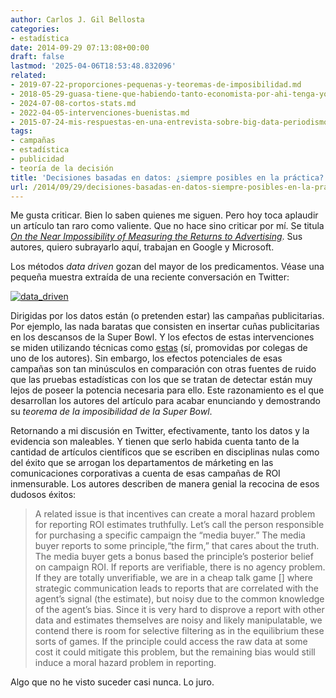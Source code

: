 ```yaml
---
author: Carlos J. Gil Bellosta
categories:
- estadística
date: 2014-09-29 07:13:08+00:00
draft: false
lastmod: '2025-04-06T18:53:48.832096'
related:
- 2019-07-22-proporciones-pequenas-y-teoremas-de-imposibilidad.md
- 2018-05-29-guasa-tiene-que-habiendo-tanto-economista-por-ahi-tenga-yo-que-escribir-esta-cosa-hoy.md
- 2024-07-08-cortos-stats.md
- 2022-04-05-intervenciones-buenistas.md
- 2015-07-24-mis-respuestas-en-una-entrevista-sobre-big-data-periodismo-de-datos-etc.md
tags:
- campañas
- estadística
- publicidad
- teoría de la decisión
title: 'Decisiones basadas en datos: ¿siempre posibles en la práctica?'
url: /2014/09/29/decisiones-basadas-en-datos-siempre-posibles-en-la-practica/
---
```


Me gusta criticar. Bien lo saben quienes me siguen. Pero hoy toca aplaudir un artículo tan raro como valiente. Que no hace sino criticar por mí. Se titula _[On the Near Impossibility of Measuring the Returns to Advertising](http://justinmrao.com/lewis_rao_nearimpossibility.pdf)_. Sus autores, quiero subrayarlo aquí, trabajan en Google y Microsoft.

Los métodos _data driven_ gozan del mayor de los predicamentos. Véase una pequeña muestra extraída de una reciente conversación en Twitter:

[![data_driven](/wp-uploads/2014/09/data_driven.png#center)
](/wp-uploads/2014/09/data_driven.png#center)

Dirigidas por los datos están (o pretenden estar) las campañas publicitarias. Por ejemplo, las nada baratas que consisten en insertar cuñas publicitarias en los descansos de la Super Bowl. Y los efectos de estas intervenciones se miden utilizando técnicas como [estas](https://datanalytics.com/2014/09/23/el-impacto-causal-de-google/) (sí, promovidas por colegas de uno de los autores). Sin embargo, los efectos potenciales de esas campañas son tan minúsculos en comparación con otras fuentes de ruido que las pruebas estadísticas con los que se tratan de detectar están muy lejos de poseer la potencia necesaria para ello. Este razonamiento es el que desarrollan los autores del artículo para acabar enunciando y demostrando su _teorema de la imposibilidad de la Super Bowl_.

Retornando a mi discusión en Twitter, efectivamente, tanto los datos y la evidencia son maleables. Y tienen que serlo habida cuenta tanto de la cantidad de artículos científicos que se escriben en disciplinas nulas como del éxito que se arrogan los departamentos de márketing en las comunicaciones corporativas a cuenta de esas campañas de ROI inmensurable. Los autores describen de manera genial la recocina de esos dudosos éxitos:

>A related issue is that incentives can create a moral hazard problem for reporting ROI estimates truthfully. Let’s call the person responsible for purchasing a specific campaign the “media buyer.” The media buyer reports to some principle,“the firm,” that cares about the truth. The media buyer gets a bonus based the principle’s posterior belief on campaign ROI. If reports are verifiable, there is no agency problem. If they are totally unverifiable, we are in a cheap talk game [] where strategic communication leads to reports that are correlated with the agent’s signal (the estimate), but noisy due to the common knowledge of the agent’s bias. Since it is very hard to disprove a report with other data and estimates themselves are noisy and likely manipulatable, we contend there is room for selective filtering as in the equilibrium these sorts of games. If the principle could access the raw data at some cost it could mitigate this problem, but the remaining bias would still induce a moral hazard problem in reporting.

Algo que no he visto suceder casi nunca. Lo juro.